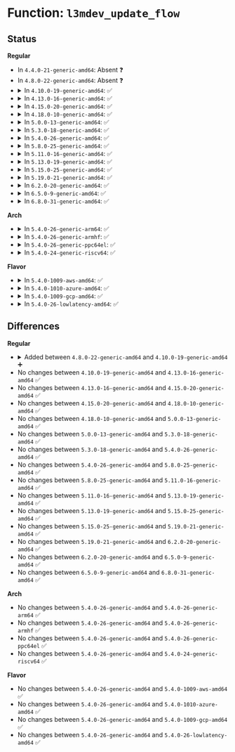 # Function: <code>l3mdev_update_flow</code>

## Status
<b>Regular</b>
<ul>
<li>
In <code>4.4.0-21-generic-amd64</code>: Absent ❓
</li>
<li>
In <code>4.8.0-22-generic-amd64</code>: Absent ❓
</li>
<li>
<details>
<summary>In <code>4.10.0-19-generic-amd64</code>: ✅</summary>

```c
void l3mdev_update_flow(struct net * net, struct flowi * fl)
```

```json
{
  "name": "l3mdev_update_flow",
  "collision_type": "Unique Global",
  "inline_type": "No",
  "funcs": [
    {
      "addr": 18446744071588019584,
      "name": "l3mdev_update_flow",
      "external": true,
      "loc": "net/l3mdev/l3mdev.c:170",
      "file": "net/l3mdev/l3mdev.c",
      "inline": "seen, unknown",
      "caller_inline": [],
      "caller_func": [
        "net/ipv4/fib_rules.c:__fib_lookup",
        "net/ipv6/fib6_rules.c:fib6_rule_lookup"
      ]
    }
  ],
  "symbols": [
    {
      "addr": 18446744071588019584,
      "name": "l3mdev_update_flow",
      "section": ".text",
      "bind": "STB_GLOBAL",
      "size": 103
    }
  ]
}
```
</details>
</li>
<li>
<details>
<summary>In <code>4.13.0-16-generic-amd64</code>: ✅</summary>

```c
void l3mdev_update_flow(struct net * net, struct flowi * fl)
```

```json
{
  "name": "l3mdev_update_flow",
  "collision_type": "Unique Global",
  "inline_type": "No",
  "funcs": [
    {
      "addr": 18446744071588177648,
      "name": "l3mdev_update_flow",
      "external": true,
      "loc": "net/l3mdev/l3mdev.c:170",
      "file": "net/l3mdev/l3mdev.c",
      "inline": "seen, unknown",
      "caller_inline": [],
      "caller_func": [
        "net/ipv4/fib_rules.c:__fib_lookup",
        "net/ipv6/fib6_rules.c:fib6_rule_lookup"
      ]
    }
  ],
  "symbols": [
    {
      "addr": 18446744071588177648,
      "name": "l3mdev_update_flow",
      "section": ".text",
      "bind": "STB_GLOBAL",
      "size": 103
    }
  ]
}
```
</details>
</li>
<li>
<details>
<summary>In <code>4.15.0-20-generic-amd64</code>: ✅</summary>

```c
void l3mdev_update_flow(struct net * net, struct flowi * fl)
```

```json
{
  "name": "l3mdev_update_flow",
  "collision_type": "Unique Global",
  "inline_type": "No",
  "funcs": [
    {
      "addr": 18446744071588723600,
      "name": "l3mdev_update_flow",
      "external": true,
      "loc": "net/l3mdev/l3mdev.c:170",
      "file": "net/l3mdev/l3mdev.c",
      "inline": "seen, unknown",
      "caller_inline": [],
      "caller_func": [
        "net/ipv4/fib_rules.c:__fib_lookup",
        "net/ipv6/fib6_rules.c:fib6_rule_lookup"
      ]
    }
  ],
  "symbols": [
    {
      "addr": 18446744071588723600,
      "name": "l3mdev_update_flow",
      "section": ".text",
      "bind": "STB_GLOBAL",
      "size": 103
    }
  ]
}
```
</details>
</li>
<li>
<details>
<summary>In <code>4.18.0-10-generic-amd64</code>: ✅</summary>

```c
void l3mdev_update_flow(struct net * net, struct flowi * fl)
```

```json
{
  "name": "l3mdev_update_flow",
  "collision_type": "Unique Global",
  "inline_type": "No",
  "funcs": [
    {
      "addr": 18446744071589090848,
      "name": "l3mdev_update_flow",
      "external": true,
      "loc": "net/l3mdev/l3mdev.c:170",
      "file": "net/l3mdev/l3mdev.c",
      "inline": "seen, unknown",
      "caller_inline": [],
      "caller_func": [
        "net/ipv4/fib_rules.c:__fib_lookup",
        "net/ipv6/fib6_rules.c:fib6_rule_lookup",
        "net/ipv6/fib6_rules.c:fib6_lookup"
      ]
    }
  ],
  "symbols": [
    {
      "addr": 18446744071589090848,
      "name": "l3mdev_update_flow",
      "section": ".text",
      "bind": "STB_GLOBAL",
      "size": 100
    }
  ]
}
```
</details>
</li>
<li>
<details>
<summary>In <code>5.0.0-13-generic-amd64</code>: ✅</summary>

```c
void l3mdev_update_flow(struct net * net, struct flowi * fl)
```

```json
{
  "name": "l3mdev_update_flow",
  "collision_type": "Unique Global",
  "inline_type": "No",
  "funcs": [
    {
      "addr": 18446744071589317840,
      "name": "l3mdev_update_flow",
      "external": true,
      "loc": "net/l3mdev/l3mdev.c:188",
      "file": "net/l3mdev/l3mdev.c",
      "inline": "seen, unknown",
      "caller_inline": [],
      "caller_func": [
        "net/ipv4/fib_rules.c:__fib_lookup",
        "net/ipv6/ip6mr.c:ip6mr_fib_lookup",
        "net/ipv6/fib6_rules.c:fib6_rule_lookup",
        "net/ipv6/fib6_rules.c:fib6_lookup"
      ]
    }
  ],
  "symbols": [
    {
      "addr": 18446744071589317840,
      "name": "l3mdev_update_flow",
      "section": ".text",
      "bind": "STB_GLOBAL",
      "size": 100
    }
  ]
}
```
</details>
</li>
<li>
<details>
<summary>In <code>5.3.0-18-generic-amd64</code>: ✅</summary>

```c
void l3mdev_update_flow(struct net * net, struct flowi * fl)
```

```json
{
  "name": "l3mdev_update_flow",
  "collision_type": "Unique Global",
  "inline_type": "No",
  "funcs": [
    {
      "addr": 18446744071589773136,
      "name": "l3mdev_update_flow",
      "external": true,
      "loc": "net/l3mdev/l3mdev.c:183",
      "file": "net/l3mdev/l3mdev.c",
      "inline": "seen, unknown",
      "caller_inline": [],
      "caller_func": [
        "net/ipv4/fib_rules.c:__fib_lookup",
        "net/ipv6/ip6mr.c:ip6mr_fib_lookup",
        "net/ipv6/fib6_rules.c:fib6_rule_lookup",
        "net/ipv6/fib6_rules.c:fib6_lookup"
      ]
    }
  ],
  "symbols": [
    {
      "addr": 18446744071589773136,
      "name": "l3mdev_update_flow",
      "section": ".text",
      "bind": "STB_GLOBAL",
      "size": 100
    }
  ]
}
```
</details>
</li>
<li>
<details>
<summary>In <code>5.4.0-26-generic-amd64</code>: ✅</summary>

```c
void l3mdev_update_flow(struct net * net, struct flowi * fl)
```

```json
{
  "name": "l3mdev_update_flow",
  "collision_type": "Unique Global",
  "inline_type": "No",
  "funcs": [
    {
      "addr": 18446744071589996816,
      "name": "l3mdev_update_flow",
      "external": true,
      "loc": "net/l3mdev/l3mdev.c:183",
      "file": "net/l3mdev/l3mdev.c",
      "inline": "seen, unknown",
      "caller_inline": [],
      "caller_func": [
        "net/ipv4/fib_rules.c:__fib_lookup",
        "net/ipv4/ipmr.c:ipmr_fib_lookup",
        "net/ipv6/ip6mr.c:ip6mr_fib_lookup",
        "net/ipv6/fib6_rules.c:fib6_rule_lookup",
        "net/ipv6/fib6_rules.c:fib6_lookup"
      ]
    }
  ],
  "symbols": [
    {
      "addr": 18446744071589996816,
      "name": "l3mdev_update_flow",
      "section": ".text",
      "bind": "STB_GLOBAL",
      "size": 100
    }
  ]
}
```
</details>
</li>
<li>
<details>
<summary>In <code>5.8.0-25-generic-amd64</code>: ✅</summary>

```c
void l3mdev_update_flow(struct net * net, struct flowi * fl)
```

```json
{
  "name": "l3mdev_update_flow",
  "collision_type": "Unique Global",
  "inline_type": "No",
  "funcs": [
    {
      "addr": 18446744071591027584,
      "name": "l3mdev_update_flow",
      "external": true,
      "loc": "net/l3mdev/l3mdev.c:183",
      "file": "net/l3mdev/l3mdev.c",
      "inline": "seen, unknown",
      "caller_inline": [],
      "caller_func": [
        "net/ipv4/fib_rules.c:__fib_lookup",
        "net/ipv4/ipmr.c:ipmr_fib_lookup",
        "net/ipv6/ip6mr.c:ip6mr_fib_lookup",
        "net/ipv6/fib6_rules.c:fib6_rule_lookup",
        "net/ipv6/fib6_rules.c:fib6_lookup"
      ]
    }
  ],
  "symbols": [
    {
      "addr": 18446744071591027584,
      "name": "l3mdev_update_flow",
      "section": ".text",
      "bind": "STB_GLOBAL",
      "size": 169
    }
  ]
}
```
</details>
</li>
<li>
<details>
<summary>In <code>5.11.0-16-generic-amd64</code>: ✅</summary>

```c
void l3mdev_update_flow(struct net * net, struct flowi * fl)
```

```json
{
  "name": "l3mdev_update_flow",
  "collision_type": "Unique Global",
  "inline_type": "No",
  "funcs": [
    {
      "addr": 18446744071591091568,
      "name": "l3mdev_update_flow",
      "external": true,
      "loc": "net/l3mdev/l3mdev.c:277",
      "file": "net/l3mdev/l3mdev.c",
      "inline": "seen, unknown",
      "caller_inline": [],
      "caller_func": [
        "net/ipv4/fib_rules.c:__fib_lookup",
        "net/ipv4/ipmr.c:ipmr_fib_lookup",
        "net/ipv6/ip6mr.c:ip6mr_fib_lookup",
        "net/ipv6/fib6_rules.c:fib6_rule_lookup",
        "net/ipv6/fib6_rules.c:fib6_lookup"
      ]
    }
  ],
  "symbols": [
    {
      "addr": 18446744071591091568,
      "name": "l3mdev_update_flow",
      "section": ".text",
      "bind": "STB_GLOBAL",
      "size": 178
    }
  ]
}
```
</details>
</li>
<li>
<details>
<summary>In <code>5.13.0-19-generic-amd64</code>: ✅</summary>

```c
void l3mdev_update_flow(struct net * net, struct flowi * fl)
```

```json
{
  "name": "l3mdev_update_flow",
  "collision_type": "Unique Global",
  "inline_type": "No",
  "funcs": [
    {
      "addr": 18446744071591022288,
      "name": "l3mdev_update_flow",
      "external": true,
      "loc": "net/l3mdev/l3mdev.c:277",
      "file": "net/l3mdev/l3mdev.c",
      "inline": "seen, unknown",
      "caller_inline": [],
      "caller_func": [
        "net/ipv4/fib_rules.c:__fib_lookup",
        "net/ipv4/ipmr.c:ipmr_fib_lookup",
        "net/ipv6/ip6mr.c:ip6mr_fib_lookup",
        "net/ipv6/fib6_rules.c:fib6_rule_lookup",
        "net/ipv6/fib6_rules.c:fib6_lookup"
      ]
    }
  ],
  "symbols": [
    {
      "addr": 18446744071591022288,
      "name": "l3mdev_update_flow",
      "section": ".text",
      "bind": "STB_GLOBAL",
      "size": 178
    }
  ]
}
```
</details>
</li>
<li>
<details>
<summary>In <code>5.15.0-25-generic-amd64</code>: ✅</summary>

```c
void l3mdev_update_flow(struct net * net, struct flowi * fl)
```

```json
{
  "name": "l3mdev_update_flow",
  "collision_type": "Unique Global",
  "inline_type": "No",
  "funcs": [
    {
      "addr": 18446744071591863280,
      "name": "l3mdev_update_flow",
      "external": true,
      "loc": "net/l3mdev/l3mdev.c:277",
      "file": "net/l3mdev/l3mdev.c",
      "inline": "seen, unknown",
      "caller_inline": [],
      "caller_func": [
        "net/ipv4/fib_rules.c:__fib_lookup",
        "net/ipv4/ipmr.c:ipmr_fib_lookup",
        "net/ipv6/ip6mr.c:ip6mr_fib_lookup",
        "net/ipv6/fib6_rules.c:fib6_rule_lookup",
        "net/ipv6/fib6_rules.c:fib6_lookup"
      ]
    }
  ],
  "symbols": [
    {
      "addr": 18446744071591863280,
      "name": "l3mdev_update_flow",
      "section": ".text",
      "bind": "STB_GLOBAL",
      "size": 178
    }
  ]
}
```
</details>
</li>
<li>
<details>
<summary>In <code>5.19.0-21-generic-amd64</code>: ✅</summary>

```c
void l3mdev_update_flow(struct net * net, struct flowi * fl)
```

```json
{
  "name": "l3mdev_update_flow",
  "collision_type": "Unique Global",
  "inline_type": "No",
  "funcs": [
    {
      "addr": 18446744071593581152,
      "name": "l3mdev_update_flow",
      "external": true,
      "loc": "net/l3mdev/l3mdev.c:271",
      "file": "net/l3mdev/l3mdev.c",
      "inline": "seen, unknown",
      "caller_inline": [],
      "caller_func": [
        "net/ipv4/fib_rules.c:__fib_lookup",
        "net/ipv4/ipmr.c:ipmr_fib_lookup",
        "net/ipv6/ip6mr.c:ip6mr_fib_lookup",
        "net/ipv6/fib6_rules.c:fib6_rule_lookup",
        "net/ipv6/fib6_rules.c:fib6_lookup"
      ]
    }
  ],
  "symbols": [
    {
      "addr": 18446744071593581152,
      "name": "l3mdev_update_flow",
      "section": ".text",
      "bind": "STB_GLOBAL",
      "size": 235
    }
  ]
}
```
</details>
</li>
<li>
<details>
<summary>In <code>6.2.0-20-generic-amd64</code>: ✅</summary>

```c
void l3mdev_update_flow(struct net * net, struct flowi * fl)
```

```json
{
  "name": "l3mdev_update_flow",
  "collision_type": "Unique Global",
  "inline_type": "No",
  "funcs": [
    {
      "addr": 18446744071595507088,
      "name": "l3mdev_update_flow",
      "external": true,
      "loc": "net/l3mdev/l3mdev.c:271",
      "file": "net/l3mdev/l3mdev.c",
      "inline": "seen, unknown",
      "caller_inline": [],
      "caller_func": [
        "net/ipv4/fib_rules.c:__fib_lookup",
        "net/ipv4/ipmr.c:ipmr_fib_lookup",
        "net/ipv6/ip6mr.c:ip6mr_fib_lookup",
        "net/ipv6/fib6_rules.c:fib6_rule_lookup",
        "net/ipv6/fib6_rules.c:fib6_lookup"
      ]
    }
  ],
  "symbols": [
    {
      "addr": 18446744071595507088,
      "name": "l3mdev_update_flow",
      "section": ".text",
      "bind": "STB_GLOBAL",
      "size": 235
    }
  ]
}
```
</details>
</li>
<li>
<details>
<summary>In <code>6.5.0-9-generic-amd64</code>: ✅</summary>

```c
void l3mdev_update_flow(struct net * net, struct flowi * fl)
```

```json
{
  "name": "l3mdev_update_flow",
  "collision_type": "Unique Global",
  "inline_type": "No",
  "funcs": [
    {
      "addr": 18446744071596015792,
      "name": "l3mdev_update_flow",
      "external": true,
      "loc": "net/l3mdev/l3mdev.c:271",
      "file": "net/l3mdev/l3mdev.c",
      "inline": "seen, unknown",
      "caller_inline": [],
      "caller_func": [
        "net/ipv4/fib_rules.c:__fib_lookup",
        "net/ipv4/ipmr.c:ipmr_fib_lookup",
        "net/ipv6/ip6mr.c:ip6mr_fib_lookup",
        "net/ipv6/fib6_rules.c:fib6_rule_lookup",
        "net/ipv6/fib6_rules.c:fib6_lookup"
      ]
    }
  ],
  "symbols": [
    {
      "addr": 18446744071596015792,
      "name": "l3mdev_update_flow",
      "section": ".text",
      "bind": "STB_GLOBAL",
      "size": 235
    }
  ]
}
```
</details>
</li>
<li>
<details>
<summary>In <code>6.8.0-31-generic-amd64</code>: ✅</summary>

```c
void l3mdev_update_flow(struct net * net, struct flowi * fl)
```

```json
{
  "name": "l3mdev_update_flow",
  "collision_type": "Unique Global",
  "inline_type": "No",
  "funcs": [
    {
      "addr": 18446744071596879824,
      "name": "l3mdev_update_flow",
      "external": true,
      "loc": "net/l3mdev/l3mdev.c:271",
      "file": "net/l3mdev/l3mdev.c",
      "inline": "seen, unknown",
      "caller_inline": [],
      "caller_func": [
        "net/ipv4/fib_rules.c:__fib_lookup",
        "net/ipv4/ipmr.c:ipmr_fib_lookup",
        "net/ipv6/ip6mr.c:ip6mr_fib_lookup",
        "net/ipv6/fib6_rules.c:fib6_rule_lookup",
        "net/ipv6/fib6_rules.c:fib6_lookup"
      ]
    }
  ],
  "symbols": [
    {
      "addr": 18446744071596879824,
      "name": "l3mdev_update_flow",
      "section": ".text",
      "bind": "STB_GLOBAL",
      "size": 228
    }
  ]
}
```
</details>
</li>
</ul>
<b>Arch</b>
<ul>
<li>
<details>
<summary>In <code>5.4.0-26-generic-arm64</code>: ✅</summary>

```c
void l3mdev_update_flow(struct net * net, struct flowi * fl)
```

```json
{
  "name": "l3mdev_update_flow",
  "collision_type": "Unique Global",
  "inline_type": "No",
  "funcs": [
    {
      "addr": 18446603336503739248,
      "name": "l3mdev_update_flow",
      "external": true,
      "loc": "net/l3mdev/l3mdev.c:183",
      "file": "net/l3mdev/l3mdev.c",
      "inline": "seen, unknown",
      "caller_inline": [],
      "caller_func": [
        "net/ipv4/fib_rules.c:__fib_lookup",
        "net/ipv4/ipmr.c:ipmr_fib_lookup",
        "net/ipv6/ip6mr.c:ip6mr_fib_lookup",
        "net/ipv6/fib6_rules.c:fib6_rule_lookup",
        "net/ipv6/fib6_rules.c:fib6_lookup"
      ]
    }
  ],
  "symbols": [
    {
      "addr": 18446603336503739248,
      "name": "l3mdev_update_flow",
      "section": ".text",
      "bind": "STB_GLOBAL",
      "size": 136
    }
  ]
}
```
</details>
</li>
<li>
<details>
<summary>In <code>5.4.0-26-generic-armhf</code>: ✅</summary>

```c
void l3mdev_update_flow(struct net * net, struct flowi * fl)
```

```json
{
  "name": "l3mdev_update_flow",
  "collision_type": "Unique Global",
  "inline_type": "No",
  "funcs": [
    {
      "addr": 3236368200,
      "name": "l3mdev_update_flow",
      "external": true,
      "loc": "net/l3mdev/l3mdev.c:183",
      "file": "net/l3mdev/l3mdev.c",
      "inline": "seen, unknown",
      "caller_inline": [],
      "caller_func": [
        "net/ipv4/fib_rules.c:__fib_lookup",
        "net/ipv4/ipmr.c:ipmr_fib_lookup",
        "net/ipv6/ip6mr.c:ip6mr_fib_lookup",
        "net/ipv6/fib6_rules.c:fib6_rule_lookup",
        "net/ipv6/fib6_rules.c:fib6_lookup"
      ]
    }
  ],
  "symbols": [
    {
      "addr": 3236368200,
      "name": "l3mdev_update_flow",
      "section": ".text",
      "bind": "STB_GLOBAL",
      "size": 144
    }
  ]
}
```
</details>
</li>
<li>
<details>
<summary>In <code>5.4.0-26-generic-ppc64el</code>: ✅</summary>

```c
void l3mdev_update_flow(struct net * net, struct flowi * fl)
```

```json
{
  "name": "l3mdev_update_flow",
  "collision_type": "Unique Global",
  "inline_type": "No",
  "funcs": [
    {
      "addr": 13835058055297579312,
      "name": "l3mdev_update_flow",
      "external": true,
      "loc": "net/l3mdev/l3mdev.c:183",
      "file": "net/l3mdev/l3mdev.c",
      "inline": "seen, unknown",
      "caller_inline": [],
      "caller_func": [
        "net/ipv4/fib_rules.c:__fib_lookup",
        "net/ipv4/ipmr.c:ipmr_fib_lookup",
        "net/ipv6/ip6mr.c:ip6mr_fib_lookup",
        "net/ipv6/fib6_rules.c:fib6_rule_lookup",
        "net/ipv6/fib6_rules.c:fib6_lookup"
      ]
    }
  ],
  "symbols": [
    {
      "addr": 13835058055297579312,
      "name": "l3mdev_update_flow",
      "section": ".text",
      "bind": "STB_GLOBAL",
      "size": 264
    }
  ]
}
```
</details>
</li>
<li>
<details>
<summary>In <code>5.4.0-24-generic-riscv64</code>: ✅</summary>

```c
void l3mdev_update_flow(struct net * net, struct flowi * fl)
```

```json
{
  "name": "l3mdev_update_flow",
  "collision_type": "Unique Global",
  "inline_type": "No",
  "funcs": [
    {
      "addr": 18446743936279659334,
      "name": "l3mdev_update_flow",
      "external": true,
      "loc": "net/l3mdev/l3mdev.c:183",
      "file": "net/l3mdev/l3mdev.c",
      "inline": "seen, unknown",
      "caller_inline": [],
      "caller_func": [
        "net/ipv4/fib_rules.c:__fib_lookup",
        "net/ipv4/ipmr.c:ipmr_fib_lookup",
        "net/ipv6/ip6mr.c:ip6mr_fib_lookup",
        "net/ipv6/fib6_rules.c:fib6_rule_lookup",
        "net/ipv6/fib6_rules.c:fib6_lookup"
      ]
    }
  ],
  "symbols": [
    {
      "addr": 18446743936279659334,
      "name": "l3mdev_update_flow",
      "section": ".text",
      "bind": "STB_GLOBAL",
      "size": 122
    }
  ]
}
```
</details>
</li>
</ul>
<b>Flavor</b>
<ul>
<li>
<details>
<summary>In <code>5.4.0-1009-aws-amd64</code>: ✅</summary>

```c
void l3mdev_update_flow(struct net * net, struct flowi * fl)
```

```json
{
  "name": "l3mdev_update_flow",
  "collision_type": "Unique Global",
  "inline_type": "No",
  "funcs": [
    {
      "addr": 18446744071589600416,
      "name": "l3mdev_update_flow",
      "external": true,
      "loc": "net/l3mdev/l3mdev.c:183",
      "file": "net/l3mdev/l3mdev.c",
      "inline": "seen, unknown",
      "caller_inline": [],
      "caller_func": [
        "net/ipv4/fib_rules.c:__fib_lookup",
        "net/ipv6/ip6mr.c:ip6mr_fib_lookup",
        "net/ipv6/fib6_rules.c:fib6_rule_lookup",
        "net/ipv6/fib6_rules.c:fib6_lookup"
      ]
    }
  ],
  "symbols": [
    {
      "addr": 18446744071589600416,
      "name": "l3mdev_update_flow",
      "section": ".text",
      "bind": "STB_GLOBAL",
      "size": 100
    }
  ]
}
```
</details>
</li>
<li>
<details>
<summary>In <code>5.4.0-1010-azure-amd64</code>: ✅</summary>

```c
void l3mdev_update_flow(struct net * net, struct flowi * fl)
```

```json
{
  "name": "l3mdev_update_flow",
  "collision_type": "Unique Global",
  "inline_type": "No",
  "funcs": [
    {
      "addr": 18446744071589324944,
      "name": "l3mdev_update_flow",
      "external": true,
      "loc": "net/l3mdev/l3mdev.c:183",
      "file": "net/l3mdev/l3mdev.c",
      "inline": "seen, unknown",
      "caller_inline": [],
      "caller_func": [
        "net/ipv4/fib_rules.c:__fib_lookup",
        "net/ipv6/ip6mr.c:ip6mr_fib_lookup",
        "net/ipv6/fib6_rules.c:fib6_rule_lookup",
        "net/ipv6/fib6_rules.c:fib6_lookup"
      ]
    }
  ],
  "symbols": [
    {
      "addr": 18446744071589324944,
      "name": "l3mdev_update_flow",
      "section": ".text",
      "bind": "STB_GLOBAL",
      "size": 100
    }
  ]
}
```
</details>
</li>
<li>
<details>
<summary>In <code>5.4.0-1009-gcp-amd64</code>: ✅</summary>

```c
void l3mdev_update_flow(struct net * net, struct flowi * fl)
```

```json
{
  "name": "l3mdev_update_flow",
  "collision_type": "Unique Global",
  "inline_type": "No",
  "funcs": [
    {
      "addr": 18446744071590042448,
      "name": "l3mdev_update_flow",
      "external": true,
      "loc": "net/l3mdev/l3mdev.c:183",
      "file": "net/l3mdev/l3mdev.c",
      "inline": "seen, unknown",
      "caller_inline": [],
      "caller_func": [
        "net/ipv4/fib_rules.c:__fib_lookup",
        "net/ipv6/ip6mr.c:ip6mr_fib_lookup",
        "net/ipv6/fib6_rules.c:fib6_rule_lookup",
        "net/ipv6/fib6_rules.c:fib6_lookup"
      ]
    }
  ],
  "symbols": [
    {
      "addr": 18446744071590042448,
      "name": "l3mdev_update_flow",
      "section": ".text",
      "bind": "STB_GLOBAL",
      "size": 100
    }
  ]
}
```
</details>
</li>
<li>
<details>
<summary>In <code>5.4.0-26-lowlatency-amd64</code>: ✅</summary>

```c
void l3mdev_update_flow(struct net * net, struct flowi * fl)
```

```json
{
  "name": "l3mdev_update_flow",
  "collision_type": "Unique Global",
  "inline_type": "No",
  "funcs": [
    {
      "addr": 18446744071590092480,
      "name": "l3mdev_update_flow",
      "external": true,
      "loc": "net/l3mdev/l3mdev.c:183",
      "file": "net/l3mdev/l3mdev.c",
      "inline": "seen, unknown",
      "caller_inline": [],
      "caller_func": [
        "net/ipv4/fib_rules.c:__fib_lookup",
        "net/ipv4/ipmr.c:ipmr_fib_lookup",
        "net/ipv6/ip6mr.c:ip6mr_fib_lookup",
        "net/ipv6/fib6_rules.c:fib6_rule_lookup",
        "net/ipv6/fib6_rules.c:fib6_lookup"
      ]
    }
  ],
  "symbols": [
    {
      "addr": 18446744071590092480,
      "name": "l3mdev_update_flow",
      "section": ".text",
      "bind": "STB_GLOBAL",
      "size": 113
    }
  ]
}
```
</details>
</li>
</ul>

## Differences
<b>Regular</b>
<ul>
<li>
<details>
<summary>Added between <code>4.8.0-22-generic-amd64</code> and <code>4.10.0-19-generic-amd64</code> ➕</summary>

```c
void l3mdev_update_flow(struct net * net, struct flowi * fl)
```
</details>
</li>
<li>
No changes between <code>4.10.0-19-generic-amd64</code> and <code>4.13.0-16-generic-amd64</code> ✅
</li>
<li>
No changes between <code>4.13.0-16-generic-amd64</code> and <code>4.15.0-20-generic-amd64</code> ✅
</li>
<li>
No changes between <code>4.15.0-20-generic-amd64</code> and <code>4.18.0-10-generic-amd64</code> ✅
</li>
<li>
No changes between <code>4.18.0-10-generic-amd64</code> and <code>5.0.0-13-generic-amd64</code> ✅
</li>
<li>
No changes between <code>5.0.0-13-generic-amd64</code> and <code>5.3.0-18-generic-amd64</code> ✅
</li>
<li>
No changes between <code>5.3.0-18-generic-amd64</code> and <code>5.4.0-26-generic-amd64</code> ✅
</li>
<li>
No changes between <code>5.4.0-26-generic-amd64</code> and <code>5.8.0-25-generic-amd64</code> ✅
</li>
<li>
No changes between <code>5.8.0-25-generic-amd64</code> and <code>5.11.0-16-generic-amd64</code> ✅
</li>
<li>
No changes between <code>5.11.0-16-generic-amd64</code> and <code>5.13.0-19-generic-amd64</code> ✅
</li>
<li>
No changes between <code>5.13.0-19-generic-amd64</code> and <code>5.15.0-25-generic-amd64</code> ✅
</li>
<li>
No changes between <code>5.15.0-25-generic-amd64</code> and <code>5.19.0-21-generic-amd64</code> ✅
</li>
<li>
No changes between <code>5.19.0-21-generic-amd64</code> and <code>6.2.0-20-generic-amd64</code> ✅
</li>
<li>
No changes between <code>6.2.0-20-generic-amd64</code> and <code>6.5.0-9-generic-amd64</code> ✅
</li>
<li>
No changes between <code>6.5.0-9-generic-amd64</code> and <code>6.8.0-31-generic-amd64</code> ✅
</li>
</ul>
<b>Arch</b>
<ul>
<li>
No changes between <code>5.4.0-26-generic-amd64</code> and <code>5.4.0-26-generic-arm64</code> ✅
</li>
<li>
No changes between <code>5.4.0-26-generic-amd64</code> and <code>5.4.0-26-generic-armhf</code> ✅
</li>
<li>
No changes between <code>5.4.0-26-generic-amd64</code> and <code>5.4.0-26-generic-ppc64el</code> ✅
</li>
<li>
No changes between <code>5.4.0-26-generic-amd64</code> and <code>5.4.0-24-generic-riscv64</code> ✅
</li>
</ul>
<b>Flavor</b>
<ul>
<li>
No changes between <code>5.4.0-26-generic-amd64</code> and <code>5.4.0-1009-aws-amd64</code> ✅
</li>
<li>
No changes between <code>5.4.0-26-generic-amd64</code> and <code>5.4.0-1010-azure-amd64</code> ✅
</li>
<li>
No changes between <code>5.4.0-26-generic-amd64</code> and <code>5.4.0-1009-gcp-amd64</code> ✅
</li>
<li>
No changes between <code>5.4.0-26-generic-amd64</code> and <code>5.4.0-26-lowlatency-amd64</code> ✅
</li>
</ul>
